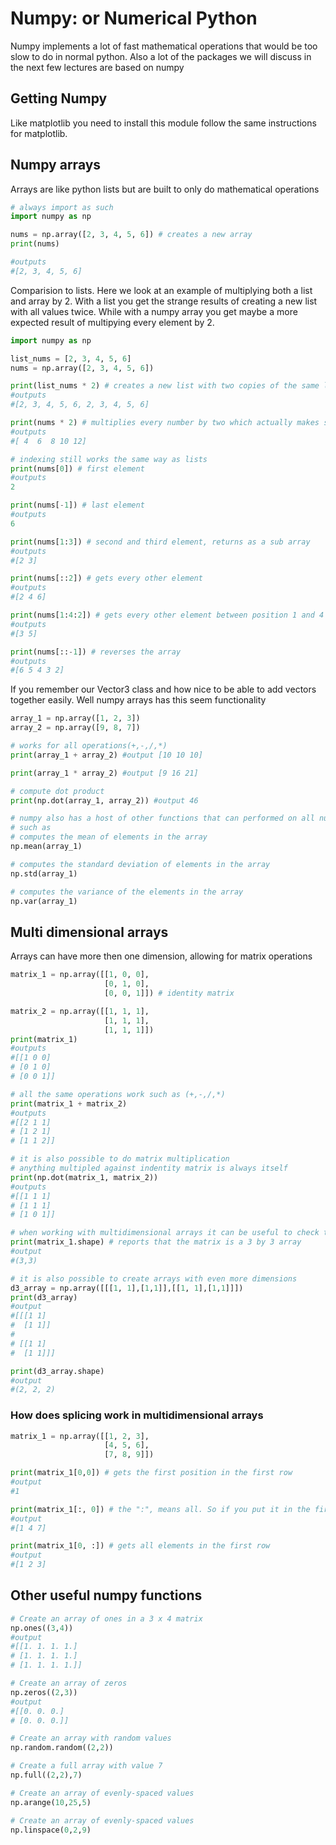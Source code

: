 # Numpy: or Numerical Python

Numpy implements a lot of fast mathematical operations that would be too slow to do in normal python. Also a lot of the packages we will discuss in the next few lectures are based on numpy 



## Getting Numpy

Like matplotlib you need to install this module follow the same instructions for matplotlib.



## Numpy arrays

Arrays are like python lists but are built to only do mathematical operations



```python
# always import as such 
import numpy as np

nums = np.array([2, 3, 4, 5, 6]) # creates a new array 
print(nums) 

#outputs 
#[2, 3, 4, 5, 6]
```



Comparision to lists. Here we look at an example of multiplying both a list and array by 2. With a list you get the strange results of creating a new list with all values twice. While with a numpy array you get maybe a more expected result of multipying every element by 2.



```python
import numpy as np

list_nums = [2, 3, 4, 5, 6]
nums = np.array([2, 3, 4, 5, 6])

print(list_nums * 2) # creates a new list with two copies of the same list in a row
#outputs
#[2, 3, 4, 5, 6, 2, 3, 4, 5, 6]

print(nums * 2) # multiplies every number by two which actually makes sense!
#outputs 
#[ 4  6  8 10 12]

# indexing still works the same way as lists
print(nums[0]) # first element
#outputs
2

print(nums[-1]) # last element
#outputs
6

print(nums[1:3]) # second and third element, returns as a sub array
#outputs
#[2 3]

print(nums[::2]) # gets every other element
#outputs
#[2 4 6]

print(nums[1:4:2]) # gets every other element between position 1 and 4
#outputs
#[3 5]

print(nums[::-1]) # reverses the array
#outputs
#[6 5 4 3 2]

```



If you remember our Vector3 class and how nice to be able to add vectors together easily. Well numpy arrays has this seem functionality

```python
array_1 = np.array([1, 2, 3])
array_2 = np.array([9, 8, 7])

# works for all operations(+,-,/,*)
print(array_1 + array_2) #output [10 10 10]

print(array_1 * array_2) #output [9 16 21]

# compute dot product
print(np.dot(array_1, array_2)) #output 46

# numpy also has a host of other functions that can performed on all numpy arrays
# such as 
# computes the mean of elements in the array
np.mean(array_1) 

# computes the standard deviation of elements in the array
np.std(array_1)

# computes the variance of the elements in the array
np.var(array_1)

```



## Multi dimensional arrays

Arrays can have more then one dimension, allowing for matrix operations 

```python
matrix_1 = np.array([[1, 0, 0], 
                     [0, 1, 0], 
                     [0, 0, 1]]) # identity matrix

matrix_2 = np.array([[1, 1, 1], 
                     [1, 1, 1], 
                     [1, 1, 1]]) 
print(matrix_1)
#outputs
#[[1 0 0]
# [0 1 0]
# [0 0 1]]

# all the same operations work such as (+,-,/,*)
print(matrix_1 + matrix_2)
#outputs
#[[2 1 1]
# [1 2 1]
# [1 1 2]]

# it is also possible to do matrix multiplication
# anything multipled against indentity matrix is always itself
print(np.dot(matrix_1, matrix_2))
#outputs
#[[1 1 1]
# [1 1 1]
# [1 0 1]]

# when working with multidimensional arrays it can be useful to check the shape or the dimensions
print(matrix_1.shape) # reports that the matrix is a 3 by 3 array
#output 
#(3,3) 

# it is also possible to create arrays with even more dimensions
d3_array = np.array([[[1, 1],[1,1]],[[1, 1],[1,1]]])
print(d3_array)
#output
#[[[1 1]
#  [1 1]]
#
# [[1 1]
#  [1 1]]]

print(d3_array.shape)
#output
#(2, 2, 2)
```



### How does splicing work in multidimensional arrays 

```python
matrix_1 = np.array([[1, 2, 3], 
                     [4, 5, 6], 
                     [7, 8, 9]]) 

print(matrix_1[0,0]) # gets the first position in the first row 
#output 
#1

print(matrix_1[:, 0]) # the ":", means all. So if you put it in the first position its all columns
#output
#[1 4 7]

print(matrix_1[0, :]) # gets all elements in the first row
#output
#[1 2 3]

```



## Other useful numpy functions 

```python
# Create an array of ones in a 3 x 4 matrix
np.ones((3,4))
#output 
#[[1. 1. 1. 1.]
# [1. 1. 1. 1.]
# [1. 1. 1. 1.]]

# Create an array of zeros
np.zeros((2,3))
#output
#[[0. 0. 0.]
# [0. 0. 0.]]

# Create an array with random values
np.random.random((2,2))

# Create a full array with value 7
np.full((2,2),7)

# Create an array of evenly-spaced values
np.arange(10,25,5)

# Create an array of evenly-spaced values
np.linspace(0,2,9)
```

